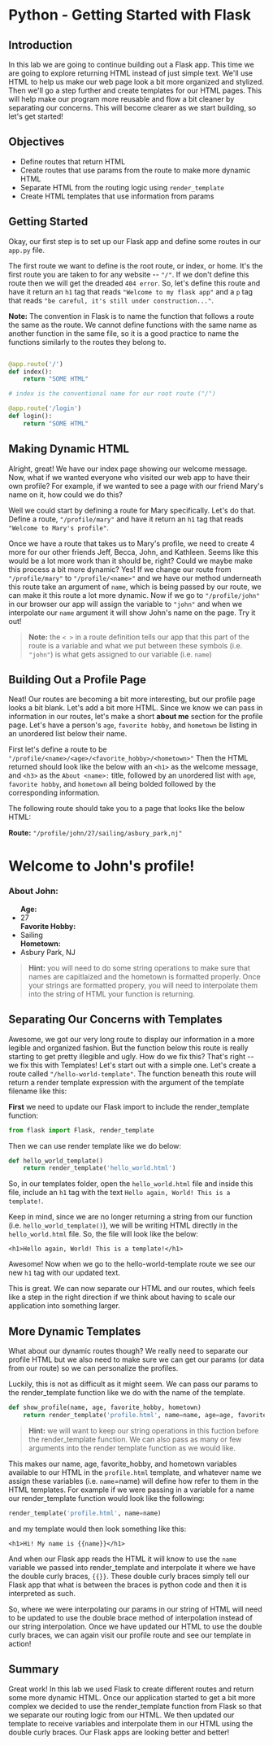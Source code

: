 
# Python - Getting Started with Flask

## Introduction
In this lab we are going to continue building out a Flask app. This time we are going to explore returning HTML instead of just simple text. We'll use HTML to help us make our web page look a bit more organized and stylized. Then we'll go a step further and create templates for our HTML pages. This will help make our program more reusable and flow a bit cleaner by separating our concerns. This will become clearer as we start building, so let's get started! 

## Objectives
* Define routes that return HTML
* Create routes that use params from the route to make more dynamic HTML
* Separate HTML from the routing logic using `render_template`
* Create HTML templates that use information from params

## Getting Started
Okay, our first step is to set up our Flask app and define some routes in our `app.py` file. 

The first route we want to define is the root route, or index, or home. It's the first route you are taken to for any website -- `"/"`. If we don't define this route then we will get the dreaded `404 error`. So, let's define this route and have it return an `h1` tag that reads `"Welcome to my flask app"` and a `p` tag that reads `"be careful, it's still under construction..."`.

**Note:** The convention in Flask is to name the function that follows a route the same as the route. We cannot define functions with the same name as another function in the same file, so it is a good practice to name the functions similarly to the routes they belong to.

```python

@app.route('/')
def index():
    return "SOME HTML"

# index is the conventional name for our root route ("/")

@app.route('/login')
def login():
    return "SOME HTML"

```

## Making Dynamic HTML
Alright, great! We have our index page showing our welcome message. Now, what if we wanted everyone who visited our web app to have their own profile? For example, if we wanted to see a page with our friend Mary's name on it, how could we do this?

Well we could start by defining a route for Mary specifically. Let's do that. Define a route, `"/profile/mary"` and have it return an `h1` tag that reads `"Welcome to Mary's profile"`. 

Once we have a route that takes us to Mary's profile, we need to create 4 more for our other friends Jeff, Becca, John, and Kathleen. Seems like this would be a lot more work than it should be, right? Could we maybe make this process a bit more dynamic? Yes! If we change our route from `"/profile/mary"` to `"/profile/<name>"` and we have our method underneath this route take an argument of `name`, which is being passed by our route, we can make it this route a lot more dynamic. Now if we go to `"/profile/john"` in our browser our app will assign the <name> variable to `"john"` and when we interpolate our `name` argument it will show John's name on the page. Try it out!

> **Note:** the `< >` in a route definition tells our app that this part of the route is a variable and what we put between these symbols (i.e. `"john"`) is what gets assigned to our variable (i.e. `name`)

## Building Out a Profile Page

Neat! Our routes are becoming a bit more interesting, but our profile page looks a bit blank. Let's add a bit more HTML. Since we know we can pass in information in our routes, let's make a short __about me__ section for the profile page. Let's have a person's `age`, `favorite hobby`, and `hometown` be listing in an unordered list below their name.

First let's define a route to be `"/profile/<name>/<age>/<favorite_hobby>/<hometown>"`
Then the HTML returned should look like the below with an `<h1>` as the welcome message, and `<h3>` as the `About <name>:` title, followed by an unordered list with `age`, `favorite hobby`, and `hometown` all being bolded followed by the corresponding information.

The following route should take you to a page that looks like the below HTML:

**Route:** `"/profile/john/27/sailing/asbury_park,nj"`

<h1>Welcome to John's profile!</h1>
<h3>About John:</h3>
<ul>
    <strong>Age:</strong><li>27</li>
    <strong>Favorite Hobby:</strong><li>Sailing</li>
    <strong>Hometown:</strong><li>Asbury Park, NJ</li>
</ul>

> **Hint:** you will need to do some string operations to make sure that names are capitlaized and the hometown is formatted properly. Once your strings are formatted propery, you will need to interpolate them into the string of HTML your function is returning.

## Separating Our Concerns with Templates

Awesome, we got our very long route to display our information in a more legible and organized fashion. But the function below this route is really starting to get pretty illegible and ugly. How do we fix this? That's right -- we fix this with Templates! Let's start out with a simple one. Let's create a route called `"/hello-world-template"`. The function beneath this route will return a render template expression with the argument of the template filename like this:

**First** we need to update our Flask import to include the render_template function:


```python
from flask import Flask, render_template
```
Then we can use render template like we do below:

```python
def hello_world_template()
    return render_template('hello_world.html')
```

So, in our templates folder, open the `hello_world.html` file and inside this file, include an `h1` tag with the text `Hello again, World! This is a template!`.

Keep in mind, since we are no longer returning a string from our function (i.e. `hello_world_template()`), we will be writing HTML directly in the `hello_world.html` file. So, the file will look like the below:

`<h1>Hello again, World! This is a template!</h1>`

Awesome! Now when we go to the hello-world-template route we see our new `h1` tag with our updated text.

This is great. We can now separate our HTML and our routes, which feels like a step in the right direction if we think about having to scale our application into something larger. 

## More Dynamic Templates

What about our dynamic routes though? We really need to separate our profile HTML but we also need to make sure we can get our params (or data from our route) so we can personalize the profiles. 

Luckily, this is not as difficult as it might seem. We can pass our params to the render_template function like we do with the name of the template.

```python
def show_profile(name, age, favorite_hobby, hometown)
    return render_template('profile.html', name=name, age=age, favorite_hobby=favorite_hobby, hometown=hometown)
```

> **Hint:** we will want to keep our string operations in this fuction before the render_template function. We can also pass as many or few arguments into the render template function as we would like.

This makes our name, age, favorite_hobby, and hometown variables available to our HTML in the `profile.html` template, and whatever name we assign these variables (i.e. `name`=name) will define how refer to them in the HTML templates. For example if we were passing in a variable for a name our render_template function would look like the following:

```python
render_template('profile.html', name=name)
``` 

and my template would then look something like this:

`<h1>Hi! My name is {{name}}</h1>`

And when our Flask app reads the HTML it will know to use the `name` variable we passed into render_template and interpolate it where we have the double curly braces, `{{}}`. These double curly braces simply tell our Flask app that what is between the braces is python code and then it is interpreted as such.

So, where we were interpolating our params in our string of HTML will need to be updated to use the double brace method of interpolation instead of our string interpolation. Once we have updated our HTML to use the double curly braces, we can again visit our profile route and see our template in action!

## Summary

Great work! In this lab we used Flask to create different routes and return some more dynamic HTML. Once our application started to get a bit more complex we decided to use the render_template function from Flask so that we separate our routing logic from our HTML. We then updated our template to receive variables and interpolate them in our HTML using the double curly braces. Our Flask apps are looking better and better! 
